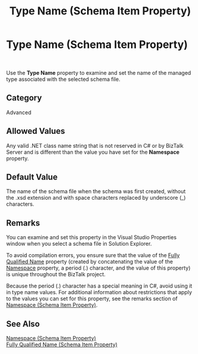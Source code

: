 ﻿---
title: Type Name (Schema Item Property)
TOCTitle: Type Name (Schema Item Property)
ms:assetid: f8a7d4d5-52c6-4df9-820b-b81358b412ab
ms:mtpsurl: https://msdn.microsoft.com/en-us/library/Aa562018(v=BTS.80)
ms:contentKeyID: 51533547
ms.date: 08/30/2017
mtps_version: v=BTS.80
---

# Type Name (Schema Item Property)

 

Use the **Type Name** property to examine and set the name of the managed type associated with the selected schema file.

## Category

Advanced

## Allowed Values

Any valid .NET class name string that is not reserved in C\# or by BizTalk Server and is different than the value you have set for the **Namespace** property.

## Default Value

The name of the schema file when the schema was first created, without the .xsd extension and with space characters replaced by underscore (\_) characters.

## Remarks

You can examine and set this property in the Visual Studio Properties window when you select a schema file in Solution Explorer.

To avoid compilation errors, you ensure sure that the value of the [Fully Qualified Name](fully-qualified-name-schema-item-property.md) property (created by concatenating the value of the [Namespace](namespace-schema-item-property.md) property, a period (.) character, and the value of this property) is unique throughout the BizTalk project.

Because the period (.) character has a special meaning in C\#, avoid using it in type name values. For additional information about restrictions that apply to the values you can set for this property, see the remarks section of [Namespace (Schema Item Property)](namespace-schema-item-property.md).

## See Also

[Namespace (Schema Item Property)](namespace-schema-item-property.md)  
[Fully Qualified Name (Schema Item Property)](fully-qualified-name-schema-item-property.md)


